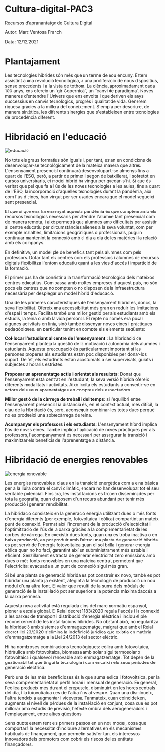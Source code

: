 # Cultura-digital-PAC3

Recursos d'apranantatge de Cultura Digital

Autor: Marc Ventosa Franch

Data: 12/12/2021

# Plantajament

Les tecnologies híbrides són més que un terme de nou encuny. Estem assistint a una revolució tecnològica, a una proliferació de nous dispositius, sense precedents i a la vista de tothom. La ciència, aproximadament cada 100 anys, ens ofereix un “gir Copernicà”, un “canvi de paradigma”. Noves maneres d'entendre l'Univers que ens envolta i que deriven els anys successius en canvis tecnològics, progrés i qualitat de vida. Generem riquesa gràcies a la millora del coneixement.
S'empra per descriure, de manera sintètica, les diferents sinergies que s'estableixen entre tecnologies de procedència diferent.

# Hibridació en l'educació

![educació](https://otrasvoceseneducacion.org/wp-content/uploads/2020/07/educacion-hibrida-e1554780592968-750x410.jpg)

No tots els graus formatius són iguals i, per tant, estan en condicions de desenvolupar-se tecnològicament de la mateixa manera que altres. L'ensenyament presencial continuarà desenvolupant-se almenys fins a quart de l'ESO, però, a partir de primer i segon de batxillerat, i sobretot en cursos universitaris, el model híbrid ha vingut per quedar-s'hi. Sí que és veritat que pel que fa a l'ús de les noves tecnologies a les aules, fins a quart de l'ESO, la incorporació d'aquelles tecnologies durant la pandèmia, així com l'ús d'eines, han vingut per ser usades encara que el model segueixi sent presencial.

El que sí que ens ha ensenyat aquesta pandèmia és que comptem amb els recursos tecnològics necessaris per atendre l'alumne tant presencial com de manera remota, i això permetrà que alumnes amb dificultats per assistir al centre educatiu per circumstàncies alienes a la seva voluntat, com per exemple malalties, limitacions geogràfiques o professionals, puguin continuar mantenint la connexió amb el dia a dia de les matèries i la relació amb els companys.

En definitiva, un model ple de beneficis tant pels alumnes com pels professors. Dotar tant els centres com els professors i alumnes de recursos digitals flexibilitza l'entorn educatiu quant a les vies d'accés i impartició de la formació.

El primer pas ha de consistir a la transformació tecnològica dels mateixos centres educatius. Com passa amb moltes empreses d'aquest país, no són pocs els centres que no compten o no disposen de la infraestructura necessària per desplegar un model híbrid d'educació.

Una de les primeres característiques de l'ensenyament híbrid és, doncs, la seva flexibilitat. Ofereix una accessibilitat més gran en reduir les limitacions d'espai i temps. Facilita també una millor gestió per als estudiants amb els estudis, la feina o amb la vida personal.
El repte no només era posar algunes activitats en línia, sinó també dissenyar noves eines i pràctiques pedagògiques, en particular tenint en compte els elements següents:

**Col·locar l'estudiant al centre de l'ensenyament** : La hibridació de l'ensenyament planteja la qüestió de la motivació i autonomia dels alumnes i estudiants. Aquesta preocupació és particularment important si les persones properes als estudiants estan poc disponibles per donar-los suport. De fet, els estudiants estan acostumats a ser supervisats, guiats i subjectes a horaris estrictes.

**Proposar un aprenentatge actiu i orientat als resultats**: Donat que l'ensenyament està centrat en l'estudiant, la seva versió híbrida ofereix diferents modalitats i activitats. Això incita els estudiants a convertir-se en actors dels seus aprenentatges en comptes dels espectadors.

**Millor gestió de la càrrega de treball i del temps**: si l'equilibri entre l'ensenyament presencial ia distància és, en el context actual, més difícil, la clau de la hibridació és, però, aconseguir combinar-les totes dues perquè no es produeixi una sobrecàrrega de feina.

**Acompanyar els professors i els estudiants**: L'ensenyament híbrid implica l'ús de noves eines. També implica l'aplicació de noves pràctiques per als professors, l'acompanyament és necessari per assegurar la transició i maximitzar els beneficis de l'aprenentatge a distància.

# Hibridació de energies renovables

![energia renovable](https://www.e4e-soluciones.com/wp-content/uploads/2020/10/energia-renovable-hibrida.jpg)

Les energies renovables, claus en la transició energètica com a eina bàsica per a la lluita contra el canvi climàtic, encara no han desenvolupat tot el seu veritable potencial. Fins ara, les instal·lacions es troben disseminades per tota la geografia, quan disposem d'un recurs abundant per tenir més producció i generar rendibilitat.

La hibridació consisteix en la generació energia utilitzant dues o més fonts d'energia diferents (per exemple, fotovoltaica i eòlica) compartint un mateix punt de connexió. Permet així l'increment de la producció d'electricitat i l'optimització de l'ús de la xarxa gràcies a la complementarietat de les corbes de càrrega. En coexistir dues fonts, quan una es troba inactiva o en baixa producció, es pot produir amb l'altra: una planta de generació híbrida es pot servir de l'energia fotovoltaica quan el sol brilla i generar energia eòlica quan no ho faci, garantint així un subministrament més estable i eficient. Senzillament es tracta de generar electricitat zero emissions amb dues o més fonts renovables en una mateixa central, permetent que l'electricitat evacuada a un punt de connexió sigui més gran.

Si bé una planta de generació híbrida es pot construir ex novo, també es pot hibridar una planta ja existent, afegint a la tecnologia de producció un nou mòdul d'una altra font. El valor que resulti de la suma dels mòduls de generació de la instal·lació pot ser superior a la potència màxima daccés a la xarxa permesa.

Aquesta nova activitat està regulada dins del marc normatiu espanyol, pioner a escala global. El Reial decret 1183/2020 regula l'accés i la connexió a les xarxes de transport i distribució d'energia elèctrica i inclou el ple reconeixement de les instal·lacions híbrides. No obstant això, no regularitza la hibridació amb sistemes d'emmagatzematge, malgrat que amb el Reial decret llei 23/2020 s'elimina la indefinició jurídica que existia en matèria d'emmagatzematge a la Llei 24/2013 del sector elèctric.

Hi ha nombroses combinacions tecnològiques: eòlica amb fotovoltaica, hidràulica amb fotovoltaica, biomassa amb solar sigui termosolar o fotovoltaica i qualsevol renovable amb emmagatzematge. Tot depèn de la gestionabilitat que tingui la tecnologia i com encaixin els seus períodes de generació elèctrica.

Però una de les més beneficioses és la que suma eòlica i fotovoltaica, per la seva complementarietat al perfil horari i mensual de generació. En general, l'eòlica produeix més durant el crepuscle, disminuint en les hores centrals del dia, i la fotovoltaica des de l'alba fins al vespre. Quan una disminueix, l'altra tendeix a augmentar i viceversa. Tanmateix, quan coincideixen, augmenta el nivell de pèrdues de la instal·lació en conjunt, cosa que es pot millorar amb estudis de previsió, l'efecte ombra dels aerogeneradors i l'emplaçament, entre altres qüestions.

Sens dubte estem fent els primers passos en un nou model, cosa que comportarà la necessitat d'incloure alternatives en els mecanismes habituals de finançament, que permetin satisfer tant els interessos innovadors dels promotors com cobrir els riscos de les entitats finançadores.

